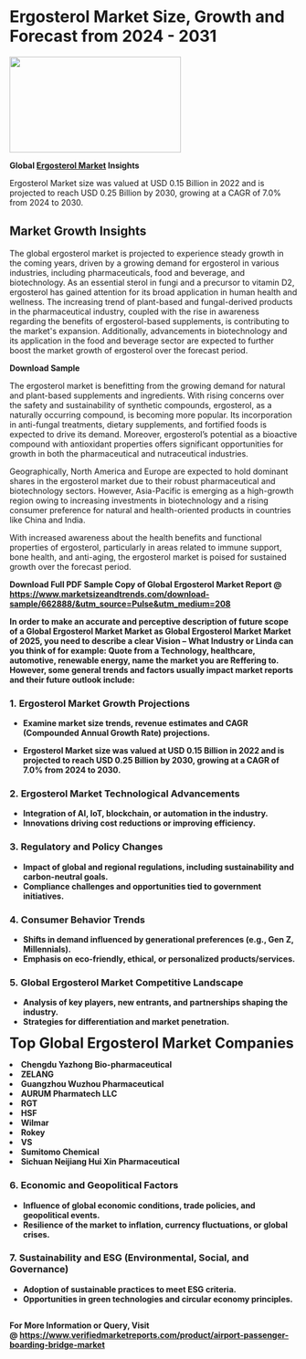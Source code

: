 <H1>Ergosterol Market Size, Growth and Forecast from 2024 - 2031</H1><img class="aligncenter size-medium wp-image-584254" src="https://thirdeyenews.in/wp-content/uploads/2024/09/Global-Market-Research-300x168.jpeg" alt="" width="300" height="168" /><p><strong>Global&nbsp;<a href="https://www.marketsizeandtrends.com/download-sample/662888/&amp;utm_source=Pulse&amp;utm_medium=208">Ergosterol Market</a> Insights</strong></p><p>Ergosterol Market size was valued at USD 0.15 Billion in 2022 and is projected to reach USD 0.25 Billion by 2030, growing at a CAGR of 7.0% from 2024 to 2030.</p><p><h2>Market Growth Insights</h2> <p>The global ergosterol market is projected to experience steady growth in the coming years, driven by a growing demand for ergosterol in various industries, including pharmaceuticals, food and beverage, and biotechnology. As an essential sterol in fungi and a precursor to vitamin D2, ergosterol has gained attention for its broad application in human health and wellness. The increasing trend of plant-based and fungal-derived products in the pharmaceutical industry, coupled with the rise in awareness regarding the benefits of ergosterol-based supplements, is contributing to the market's expansion. Additionally, advancements in biotechnology and its application in the food and beverage sector are expected to further boost the market growth of ergosterol over the forecast period.</p> <p><strong>Download Sample</strong></p> <p>The ergosterol market is benefitting from the growing demand for natural and plant-based supplements and ingredients. With rising concerns over the safety and sustainability of synthetic compounds, ergosterol, as a naturally occurring compound, is becoming more popular. Its incorporation in anti-fungal treatments, dietary supplements, and fortified foods is expected to drive its demand. Moreover, ergosterol’s potential as a bioactive compound with antioxidant properties offers significant opportunities for growth in both the pharmaceutical and nutraceutical industries.</p> <p>Geographically, North America and Europe are expected to hold dominant shares in the ergosterol market due to their robust pharmaceutical and biotechnology sectors. However, Asia-Pacific is emerging as a high-growth region owing to increasing investments in biotechnology and a rising consumer preference for natural and health-oriented products in countries like China and India.</p> <p>With increased awareness about the health benefits and functional properties of ergosterol, particularly in areas related to immune support, bone health, and anti-aging, the ergosterol market is poised for sustained growth over the forecast period.</p> <p><strong></p><p><span class=""><strong>Download Full PDF Sample Copy of Global Ergosterol Market Report</strong> @ <a href="https://www.marketsizeandtrends.com/download-sample/662888/&amp;utm_source=Pulse&amp;utm_medium=208" target="_blank">https://www.marketsizeandtrends.com/download-sample/662888/&amp;utm_source=Pulse&amp;utm_medium=208</a></span></p><p>In order to make an accurate and perceptive description of future scope of a Global&nbsp;Ergosterol Market Market as Global&nbsp;Ergosterol Market Market of 2025, you need to describe a clear Vision &ndash; What Industry or Linda can you think of for example: Quote from a Technology, healthcare, automotive, renewable energy, name the market you are Reffering to. However, some general trends and factors usually impact market reports and their future outlook include:</p><h3>1.&nbsp;<strong>Ergosterol Market Growth Projections</strong></h3><ul><li>Examine market size trends, revenue estimates and CAGR (Compounded Annual Growth Rate) projections.</li><li><p>Ergosterol Market size was valued at USD 0.15 Billion in 2022 and is projected to reach USD 0.25 Billion by 2030, growing at a CAGR of 7.0% from 2024 to 2030.</p></li></ul><h3>2.&nbsp;<strong>Ergosterol Market Technological Advancements</strong></h3><ul><li>Integration of AI, IoT, blockchain, or automation in the industry.</li><li>Innovations driving cost reductions or improving efficiency.</li></ul><h3>3.&nbsp;<strong>Regulatory and Policy Changes</strong></h3><ul><li>Impact of global and regional regulations, including sustainability and carbon-neutral goals.</li><li>Compliance challenges and opportunities tied to government initiatives.</li></ul><h3>4.&nbsp;<strong>Consumer Behavior Trends</strong></h3><ul><li>Shifts in demand influenced by generational preferences (e.g., Gen Z, Millennials).</li><li>Emphasis on eco-friendly, ethical, or personalized products/services.</li></ul><h3>5.&nbsp;<strong>Global Ergosterol Market Competitive Landscape</strong></h3><ul><li>Analysis of key players, new entrants, and partnerships shaping the industry.</li><li>Strategies for differentiation and market penetration.</li></ul><p data-pm-slice="1 1 []"><span style="color: inherit; font-family: inherit; font-size: 25px;">Top Global Ergosterol Market Companies</span></p><div class="" data-test-id=""><p><li>Chengdu Yazhong Bio-pharmaceutical</li><li> ZELANG</li><li> Guangzhou Wuzhou Pharmaceutical</li><li> AURUM Pharmatech LLC</li><li> RGT</li><li> HSF</li><li> Wilmar</li><li> Rokey</li><li> VS</li><li> Sumitomo Chemical</li><li> Sichuan Neijiang Hui Xin Pharmaceutical</li></p></div><h3>6.&nbsp;<strong>Economic and Geopolitical Factors</strong></h3><ul><li>Influence of global economic conditions, trade policies, and geopolitical events.</li><li>Resilience of the market to inflation, currency fluctuations, or global crises.</li></ul><h3>7.&nbsp;<strong>Sustainability and ESG (Environmental, Social, and Governance)</strong></h3><ul><li>Adoption of sustainable practices to meet ESG criteria.</li><li>Opportunities in green technologies and circular economy principles.</li></ul><h2><strong style="font-size: 14px;">For More Information or Query, Visit @&nbsp;</strong><a style="background-color: #ffffff; font-size: 14px;" href="https://www.marketsizeandtrends.com/report/ergosterol-market/" target="_blank">https://www.verifiedmarketreports.com/product/airport-passenger-boarding-bridge-market</a></h2>
